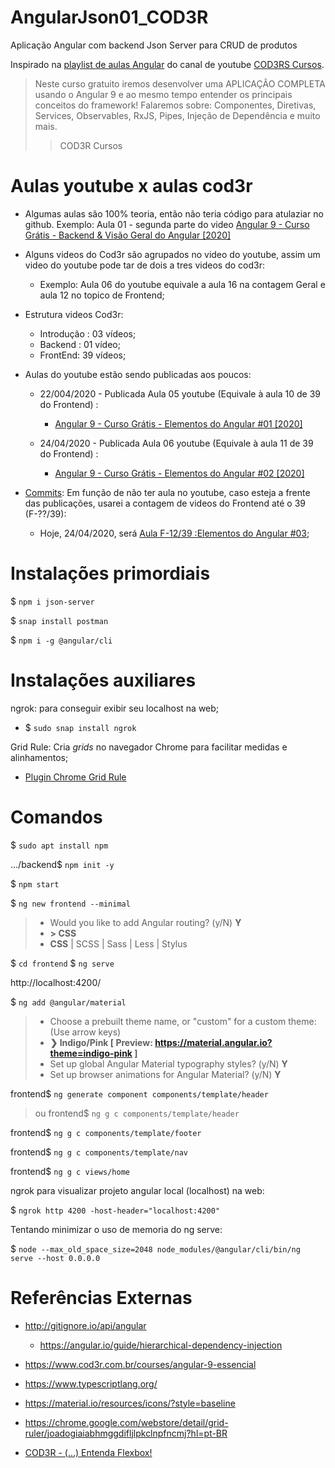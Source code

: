 # AngularJson01_COD3R
Aplicação Angular com backend Json Server para CRUD de produtos

Inspirado na [playlist de aulas Angular](https://www.youtube.com/playlist?list=PLdPPE0hUkt0rPyAkdhHIIquKbwrGUkvw3) do canal de youtube [COD3RS Cursos](https://www.youtube.com/channel/UCcMcmtNSSQECjKsJA1XH5MQ).

> Neste curso gratuito iremos desenvolver uma APLICAÇÃO COMPLETA usando o Angular 9 e ao mesmo tempo entender os principais conceitos do framework!
> Falaremos sobre: Componentes, Diretivas, Services, Observables, RxJS, Pipes, Injeção de Dependência e muito mais.
>> COD3R Cursos

# Aulas youtube x aulas cod3r
- Algumas aulas são 100% teoria, então não teria código para atulaziar no github. Exemplo: Aula 01 - segunda parte do video [Angular 9 - Curso Grátis - Backend & Visão Geral do Angular [2020]](https://www.youtube.com/watch?v=NCrWXZtlc7Q&list=PLdPPE0hUkt0rPyAkdhHIIquKbwrGUkvw3&index=1)

- Alguns videos do Cod3r são agrupados no video do youtube, assim um video do youtube pode tar de dois a tres videos do cod3r:
  - Exemplo: Aula 06 do youtube equivale a aula 16 na contagem Geral e aula 12 no topico de Frontend;
  
- Estrutura videos Cod3r:
  - Introdução : 03 vídeos;
  - Backend : 01 vídeo;
  - FrontEnd: 39 vídeos;
  
- Aulas do youtube estão sendo publicadas aos poucos:
  - 22/004/2020 - Publicada Aula 05 youtube (Equivale à aula 10 de 39 do Frontend) :
    - [Angular 9 - Curso Grátis - Elementos do Angular #01 \[2020\]](https://www.youtube.com/watch?v=NgHu3ekeN_I&list=PLdPPE0hUkt0rPyAkdhHIIquKbwrGUkvw3&index=5)

  - 24/04/2020 - Publicada Aula 06 youtube (Equivale à aula 11 de 39 do Frontend) :
    - [Angular 9 - Curso Grátis - Elementos do Angular #02 \[2020\]](https://www.youtube.com/watch?v=LjNS1BgyEf4&list=PLdPPE0hUkt0rPyAkdhHIIquKbwrGUkvw3&index=6)
- [Commits](https://github.com/wfrsilva/AngularJson01_COD3R/commits/master): Em função de não ter aula no youtube, caso esteja a frente das publicações, usarei a contagem de videos do Frontend até o 39 (F-??/39):
  - Hoje, 24/04/2020, será [Aula F-12/39 :Elementos do Angular #03](https://www.cod3r.com.br/courses/take/angular-9-essencial/lessons/11778770-elementos-do-angular-03);



# Instalações primordiais
$ `npm i json-server`

$ `snap install postman`

$ `npm i -g @angular/cli`


# Instalações auxiliares

ngrok: para conseguir exibir seu localhost na web;
- $ `sudo snap install ngrok`

Grid Rule: Cria *grids* no navegador Chrome para facilitar medidas e alinhamentos;
- [Plugin Chrome Grid Rule](https://chrome.google.com/webstore/detail/grid-ruler/joadogiaiabhmggdifljlpkclnpfncmj?hl=pt-BR)  



# Comandos
$ `sudo apt install npm`
 
.../backend$ `npm init -y`

$ `npm start`

$ `ng new frontend --minimal`
> - Would you like to add Angular routing? (y/N) **Y**
> - **> CSS**
> - **CSS** | SCSS | Sass | Less | Stylus 

$ `cd frontend`
$ `ng serve`

http://localhost:4200/

$ `ng add @angular/material`
> - Choose a prebuilt theme name, or "custom" for a custom theme: (Use arrow keys)
> - **❯ Indigo/Pink        [ Preview: https://material.angular.io?theme=indigo-pink ]**
> -  Set up global Angular Material typography styles? (y/N) **Y**
> - Set up browser animations for Angular Material? (y/N) **Y**

frontend$ `ng generate component components/template/header`
> ou
> frontend$ `ng g c components/template/header`

frontend$ `ng g c components/template/footer`

frontend$ `ng g c components/template/nav`

frontend$ `ng g c views/home`




ngrok para visualizar projeto angular local (localhost) na web:

$ `ngrok http 4200 -host-header="localhost:4200"`

Tentando minimizar o uso de memoria do ng serve:

$ `node --max_old_space_size=2048 node_modules/@angular/cli/bin/ng serve --host 0.0.0.0`



# Referências Externas
- http://gitignore.io/api/angular
  - https://angular.io/guide/hierarchical-dependency-injection

- https://www.cod3r.com.br/courses/angular-9-essencial
- https://www.typescriptlang.org/
- https://material.io/resources/icons/?style=baseline
- https://chrome.google.com/webstore/detail/grid-ruler/joadogiaiabhmggdifljlpkclnpfncmj?hl=pt-BR
- [COD3R - (...) Entenda Flexbox!](https://www.youtube.com/watch?v=s-CARPA01NU&feature=youtu.be)




